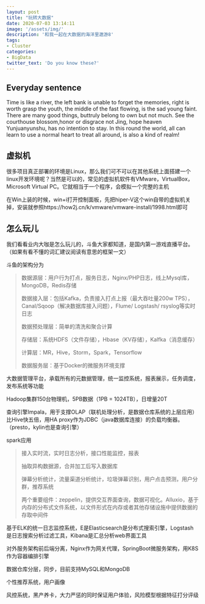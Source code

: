```yaml
---
layout: post
title: "玩转大数据"
date: 2020-07-03 13:14:11
image: '/assets/img/'
description: '和我一起在大数据的海洋里遨游8'
tags:
- Cluster
categories:
- BigData
twitter_text: 'Do you know these?'
---
```


## Everyday sentence

Time is like a river, the left bank is unable to forget the memories, right is worth grasp the youth, the middle of the fast flowing, is the sad young faint. There are many good things, buttruly belong to own but not much. See the courthouse blossom,honor or disgrace not Jing, hope heaven Yunjuanyunshu, has no intention to stay. In this round the world, all can learn to use a normal heart to treat all around, is also a kind of realm!

## 虚拟机

很多项目真正部署的环境是Linux，那么我们可不可以在其他系统上面搭建一个linux开发环境呢？当然是可以的，常见的虚拟机软件有VMware，VirtualBox，Microsoft Virtual PC。它就相当于一个程序，会模拟一个完整的主机

在Win上装的时候，win+i打开控制面板，先把hiper-V这个win自带的虚拟机关掉，安装就参照https://how2j.cn/k/vmware/vmware-install/1998.html即可

## 怎么玩儿

我们看看业内大咖是怎么玩儿的，斗鱼大家都知道，是国内第一游戏直播平台。（如果有看不懂的词汇建议阅读有意思的框架一文）

斗鱼的架构分为

> 数据源层：用户行为打点，服务日志，Nginx/PHP日志，线上Mysql库，MongoDB，Redis存储
>
> 数据接入层：包括Kafka，负责接入打点上报（最大吞吐量200w TPS），Canal/Sqoop（解决数据库接入问题），Flume/ Logstash/ rsyslog等实时日志
>
> 数据预处理层：简单的清洗和聚合计算
>
> 存储层：系统HDFS（文件存储），Hbase（KV存储），Kalfka（消息缓存）
>
> 计算层：MR，Hive，Storm，Spark，Tensorflow
>
> 数据服务层：基于Docker的微服务环境支撑

大数据管理平台，承载所有的元数据管理，统一监控系统，报表展示，任务调度，发布系统等功能

Hadoop集群150台物理机，5PB数据（1PB = 1024TB），日增量20T

查询引擎Impala，用于支撑OLAP（联机处理分析，是数据仓库系统的上层应用）比Hive快五倍，用HA proxy作为JDBC（java数据库连接）的负载均衡器。（presto，kylin也是查询引擎）

spark应用

> 接入实时流，实时日志分析，接口性能监控，报表
>
> 抽取异构数据源，合并加工后写入数据库
>
> 弹幕分析统计，流量渠道分析统计，垃圾弹幕识别，用户点击预测，用户分群，推荐系统
>
> 两个重要组件：zeppelin，提供交互界面查询，数据可视化。Alluxio，基于内存的分布式文件系统，以文件形式在内存或者其他存储设施中提供数据的存取中间件

基于ELK的统一日志监控系统，E是Elasticsearch是分布式搜索引擎，Logstash是日志搜索分析过滤工具，Kibana是汇总分析web界面工具

对外服务架构前后端分离，Nginx作为网关代理，SpringBoot微服务架构，用K8S作为容器编排引擎

数据仓库分层，同步，目前支持MySQL和MongoDB

个性推荐系统，用户画像

风控系统，黑产养卡，大力严惩的同时保证用户体验，风险模型根据特征打分评级







